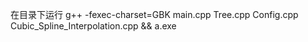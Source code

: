 
在目录下运行
g++ -fexec-charset=GBK main.cpp Tree.cpp Config.cpp Cubic_Spline_Interpolation.cpp && a.exe
